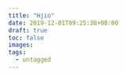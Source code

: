 ```yaml
---
title: "Hjio"
date: 2019-12-01T09:25:38+08:00
draft: true
toc: false
images:
tags:
  - untagged
---
```


